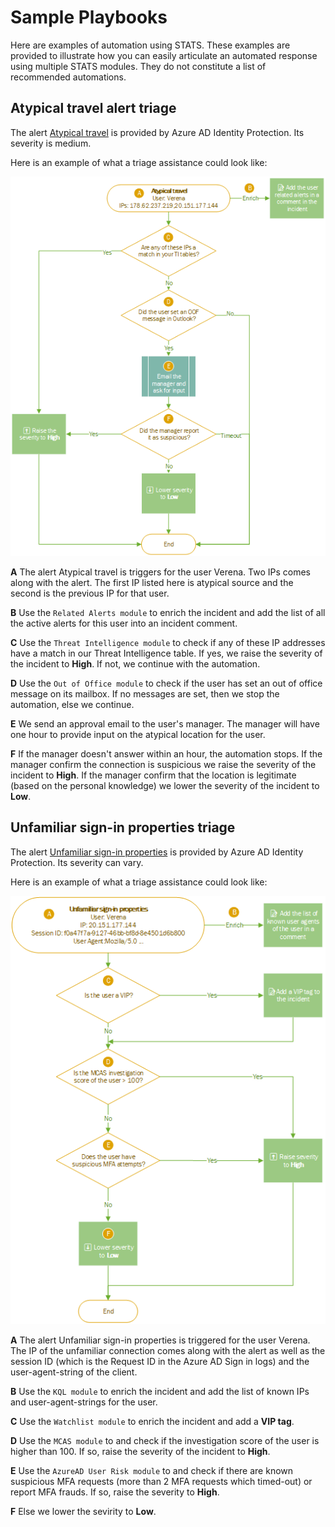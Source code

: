 # Sample Playbooks

Here are examples of automation using STATS. These examples are provided to illustrate how you can easily articulate an automated response using multiple STATS modules. They do not constitute a list of recommended automations. 

## Atypical travel alert triage
The alert [Atypical travel](https://docs.microsoft.com/en-us/azure/active-directory/identity-protection/concept-identity-protection-risks) is provided by Azure AD Identity Protection. Its severity is medium.

Here is an example of what a triage assistance could look like:

![Atypical diagram](Images/Atypical-01.png)

**A**  The alert Atypical travel is triggers for the user Verena. Two IPs comes along with the alert. The first IP listed here is atypical source and the second is the previous IP for that user. 

**B**  Use the `Related Alerts module` to enrich the incident and add the list of all the active alerts for this user into an incident comment.  

**C**  Use the `Threat Intelligence module` to check if any of these IP addresses have a match in our Threat Intelligence table. If yes, we raise the severity of the incident to **High**. If not, we continue with the automation.  

**D**  Use the `Out of Office module` to check if the user has set an out of office message on its mailbox. If no messages are set, then we stop the automation, else we continue.

**E**  We send an approval email to the user's manager. The manager will have one hour to provide input on the atypical location for the user.

**F** If the manager doesn't answer within an hour, the automation stops. If the manager confirm the connection is suspicious we raise the severity of the incident to **High**. If the manager confirm that the location is legitimate (based on the personal knowledge) we lower the severity of the incident to **Low**. 

## Unfamiliar sign-in properties triage
The alert [Unfamiliar sign-in properties](https://docs.microsoft.com/en-us/azure/active-directory/identity-protection/concept-identity-protection-risks) is provided by Azure AD Identity Protection. Its severity can vary.

Here is an example of what a triage assistance could look like:

![Unfamiliar diagram](Images/Unfamiliar-01.png)

**A**  The alert Unfamiliar sign-in properties is triggered for the user Verena. The IP of the unfamiliar connection comes along with the alert as well as the session ID (which is the Request ID in the Azure AD Sign in logs) and the user-agent-string of the client.  

**B**  Use the `KQL module` to enrich the incident and add the list of known IPs and user-agent-strings for the user.

**C**  Use the `Watchlist module` to enrich the incident and add a **VIP tag**.

**D**  Use the `MCAS module` to and check if the investigation score of the user is higher than 100. If so, raise the severity of the incident to **High**.

**E**  Use the `AzureAD User Risk module` to and check if there are known suspicious MFA requests (more than 2 MFA requests which timed-out) or report MFA frauds. If so, raise the severity to **High**. 

**F**  Else we lower the sevirity to **Low**.